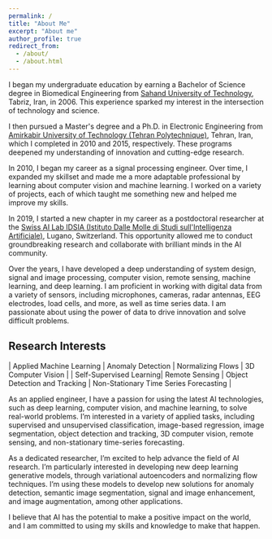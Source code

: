 ```yaml
---
permalink: /
title: "About Me"
excerpt: "About me"
author_profile: true
redirect_from: 
  - /about/
  - /about.html
---
```


I began my undergraduate education by earning a Bachelor of Science degree in Biomedical Engineering from [Sahand University of Technology](https://sut.ac.ir/en/), Tabriz, Iran, in 2006. This experience sparked my interest in the intersection of technology and science.

I then pursued a Master's degree and a Ph.D. in Electronic Engineering from [Amirkabir University of Technology (Tehran Polytechnique)](https://aut.ac.ir/en), Tehran, Iran, which I completed in 2010 and 2015, respectively. These programs deepened my understanding of innovation and cutting-edge research.

In 2010, I began my career as a signal processing engineer. Over time, I expanded my skillset and made me a more adaptable professional by learning about computer vision and machine learning. I worked on a variety of projects, each of which taught me something new and helped me improve my skills.

In 2019, I started a new chapter in my career as a postdoctoral researcher at the [Swiss AI Lab IDSIA (Istituto Dalle Molle di Studi sull'Intelligenza Artificiale)](https://www.idsia.ch/), Lugano, Switzerland. This opportunity allowed me to conduct groundbreaking research and collaborate with brilliant minds in the AI community.

Over the years, I have developed a deep understanding of system design, signal and image processing, computer vision, remote sensing, machine learning, and deep learning. I am proficient in working with digital data from a variety of sensors, including microphones, cameras, radar antennas, EEG electrodes, load cells, and more, as well as time series data. I am passionate about using the power of data to drive innovation and solve difficult problems.

## Research Interests

| Applied Machine Learning | Anomaly Detection | Normalizing Flows | 3D Computer Vision |
| Self-Supervised Learning| Remote Sensing | Object Detection and Tracking | Non-Stationary Time Series Forecasting |

As an applied engineer, I have a passion for using the latest AI technologies, such as deep learning, computer vision, and machine learning, to solve real-world problems. I’m interested in a variety of applied tasks, including supervised and unsupervised classification, image-based regression, image segmentation, object detection and tracking, 3D computer vision, remote sensing, and non-stationary time-series forecasting.

As a dedicated researcher, I’m excited to help advance the field of AI research. I’m particularly interested in developing new deep learning generative models, through variational autoencoders and normalizing flow techniques. I’m using these models to develop new solutions for anomaly detection, semantic image segmentation, signal and image enhancement, and image augmentation, among other applications.

I believe that AI has the potential to make a positive impact on the world, and I am committed to using my skills and knowledge to make that happen.
